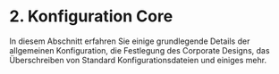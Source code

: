 # 2. Konfiguration Core

In diesem Abschnitt erfahren Sie einige grundlegende Details der allgemeinen Konfiguration, die Festlegung des Corporate Designs, das Überschreiben von Standard Konfigurationsdateien und einiges mehr.

